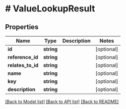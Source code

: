 # # ValueLookupResult

## Properties

Name | Type | Description | Notes
------------ | ------------- | ------------- | -------------
**id** | **string** |  | [optional]
**reference_id** | **string** |  | [optional]
**relates_to_id** | **string** |  | [optional]
**name** | **string** |  | [optional]
**key** | **string** |  | [optional]
**description** | **string** |  | [optional]

[[Back to Model list]](../../README.md#models) [[Back to API list]](../../README.md#endpoints) [[Back to README]](../../README.md)
